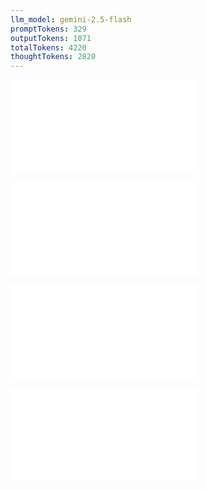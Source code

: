```yaml
---
llm_model: gemini-2.5-flash
promptTokens: 329
outputTokens: 1071
totalTokens: 4220
thoughtTokens: 2820
---
```


![@](steps/prompt.abf79839.md)

![@](steps/response.6d76b65d.md)

![@](steps/response.875d179d.md)

![@](steps/_.39e1778c.md)
